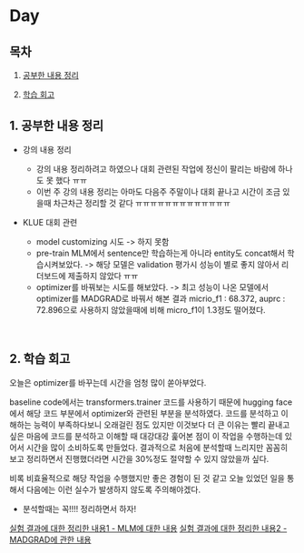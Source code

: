 <!--
구조
*
    *
        * <br>
            &nbsp; - &nbsp; <br>
                &nbsp;&nbsp;&nbsp;&nbsp; ‣ &nbsp; <br>
                    &nbsp;&nbsp;&nbsp;&nbsp;&nbsp;&nbsp;&nbsp;&nbsp; * &nbsp; <br>
-->

# Day 

## 목차 

1. [공부한 내용 정리](#1-공부한-내용-정리)

2. [학습 회고](#2-학습-회고)

## 1. 공부한 내용 정리

* 강의 내용 정리
    * 강의 내용 정리하려고 하였으나 대회 관련된 작업에 정신이 팔리는 바람에 하나도 못 했다 ㅠㅠ
    * 이번 주 강의 내용 정리는 아마도 다음주 주말이나 대회 끝나고 시간이 조금 있을때 차근차근 정리할 것 같다 ㅠㅠㅠㅠㅠㅠㅠㅠㅠㅠㅠㅠㅠ

* KLUE 대회 관련
    * model customizing 시도 -> 하지 못함
    * pre-train MLM에서 sentence만 학습하는게 아니라 entity도 concat해서 학습시켜보았다. -> 해당 모델은 validation 평가시 성능이 별로 좋지 않아서 리더보드에 제출하지 않았다 ㅠㅠ
    * optimizer를 바꿔보는 시도를 해보았다. -> 최고 성능이 나온 모델에서 optimizer를 MADGRAD로 바꿔서 해본 결과 micrio_f1 : 68.372, auprc : 72.896으로 사용하지 않았을때에 비해 micro_f1이 1.3정도 떨어졌다.

<br>


## 2. 학습 회고

<p>
오늘은 optimizer를 바꾸는데 시간을 엄청 많이 쏟아부었다.

baseline code에서는 transformers.trainer 코드를 사용하기 때문에 hugging face에서 해당 코드 부분에서 optimizer와 관련된 부분을 분석하였다. 
코드를 분석하고 이해하는 능력이 부족하다보니 오래걸린 점도 있지만 이것보다 더 큰 이유는 빨리 끝내고 싶은 마음에 코드를 분석하고 이해할 때 대강대강 훑어본 점이 이 작업을 수행하는데 있어서 시간을 많이 소비하도록 만들었다. 결과적으로 처음에 분석할때 느리지만 꼼꼼히 보고 정리하면서 진행했더라면 시간을 30%정도 절약할 수 있지 않았을까 싶다. 

비록 비효율적으로 해당 작업을 수행했지만 좋은 경험이 된 것 같고 오늘 있었던 일을 통해서 다음에는 이런 실수가 발생하지 않도록 주의해야겠다.

+ 분석할때는 꼭!!!! 정리하면서 하자!

[실험 결과에 대한 정리한 내용1 - MLM에 대한 내용](https://github.com/sangmandu/SangSangPlus/issues/118)
[실험 결과에 대한 정리한 내용2 - MADGRAD에 관한 내용](https://github.com/sangmandu/SangSangPlus/issues/120)
</p>
<br>